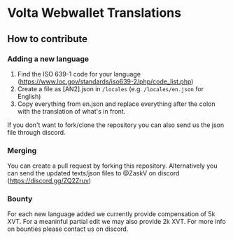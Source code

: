 # Volta Webwallet Translations

## How to contribute
### Adding a new language
1. Find the ISO 639-1 code for your language (https://www.loc.gov/standards/iso639-2/php/code_list.php)
2. Create a file as [AN2].json in `/locales` (e.g. `/locales/en.json` for English)
3. Copy everything from en.json and replace everything after the colon with the translation of what's in front.

If you don't want to fork/clone the repository you can also send us the json file through discord.

### Merging
You can create a pull request by forking this repository.
Alternatively you can send the updated texts/json files to @ZaskV on discord (https://discord.gg/ZQ2Zruv)

### Bounty
For each new language added we currently provide compensation of 5k XVT. For a meaninful partial edit we may also provide 2k XVT.
For more info on bounties please contact us on discord.

